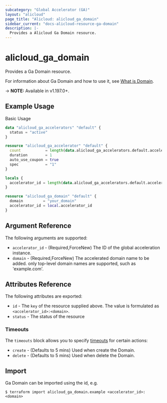 ```yaml
---
subcategory: "Global Accelerator (GA)"
layout: "alicloud"
page_title: "Alicloud: alicloud_ga_domain"
sidebar_current: "docs-alicloud-resource-ga-domain"
description: |-
  Provides a Alicloud Ga Domain resource.
---
```


# alicloud_ga_domain

Provides a Ga Domain resource.

For information about Ga Domain and how to use it, see [What is Domain](https://www.alibabacloud.com/help/en/global-accelerator/latest/createdomain).

-> **NOTE:** Available in v1.197.0+.

## Example Usage

Basic Usage

```terraform
data "alicloud_ga_accelerators" "default" {
  status = "active"
}

resource "alicloud_ga_accelerator" "default" {
  count           = length(data.alicloud_ga_accelerators.default.accelerators) > 0 ? 0 : 1
  duration        = 1
  auto_use_coupon = true
  spec            = "1"
}

locals {
  accelerator_id = length(data.alicloud_ga_accelerators.default.accelerators) > 0 ? data.alicloud_ga_accelerators.default.accelerators.0.id : alicloud_ga_accelerator.default.0.id
}

resource "alicloud_ga_domain" "default" {
  domain         = "your_domain"
  accelerator_id = local.accelerator_id
}
```

## Argument Reference

The following arguments are supported:
* `accelerator_id` - (Required,ForceNew) The ID of the global acceleration instance.
* `domain` - (Required,ForceNew) The accelerated domain name to be added. only top-level domain names are supported, such as 'example.com'.

## Attributes Reference

The following attributes are exported:
* `id` - The `key` of the resource supplied above. The value is formulated as `<accelerator_id>:<domain>`.
* `status` - The status of the resource

### Timeouts

The `timeouts` block allows you to specify [timeouts](https://www.terraform.io/docs/configuration-0-11/resources.html#timeouts) for certain actions:
* `create` - (Defaults to 5 mins) Used when create the Domain.
* `delete` - (Defaults to 5 mins) Used when delete the Domain.

## Import

Ga Domain can be imported using the id, e.g.

```shell
$ terraform import alicloud_ga_domain.example <accelerator_id>:<domain>
```